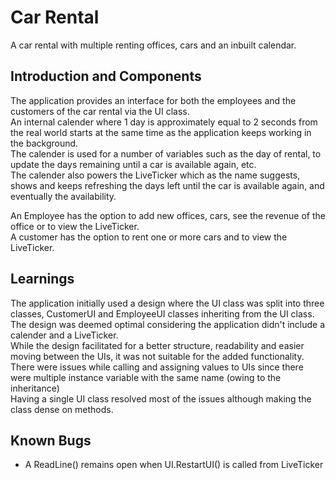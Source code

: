 # Car Rental
A car rental with multiple renting offices, cars and an inbuilt calendar.

## Introduction and Components
The application provides an interface for both the employees and the customers of the car rental via the UI class.  
An internal calender where 1 day is approximately equal to 2 seconds from the real world starts at the same time as the application keeps working in the background.  
The calender is used for a number of variables such as the day of rental, to update the days remaining until a car is available again, etc.   
The calender also powers the LiveTicker which as the name suggests, shows and keeps refreshing the days left until the car is available again, and eventually the availability.  
  
An Employee has the option to add new offices, cars, see the revenue of the office or to view the LiveTicker.  
A customer has the option to rent one or more cars and to view the LiveTicker.  

## Learnings
The application initially used a design where the UI class was split into three classes, CustomerUI and EmployeeUI classes inheriting from the UI class.  
The design was deemed optimal considering the application didn't include a calender and a LiveTicker.  
While the design facilitated for a better structure, readability and easier moving between the UIs, it was not suitable for the added functionality.  
There were issues while calling and assigning values to UIs since there were multiple instance variable with the same name (owing to the inheritance)  
Having a single UI class resolved most of the issues although making the class dense on methods.  

## Known Bugs
- A ReadLine() remains open when UI.RestartUI() is called from LiveTicker  
